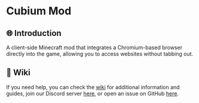 # Cubium Mod

## 🌐 Introduction

A client-side Minecraft mod that integrates a Chromium-based browser directly into the game, allowing you to access websites without tabbing out.

## 📖 Wiki

If you need help, you can check the [wiki](https://github.com/HenriTom/Cubium/wiki) for additional information and guides, join our Discord server [here](https://discord.gg/XdHBJKTvxJ), or open an issue on GitHub [here](https://github.com/HenriTom/Cubium/issues/new/choose).

